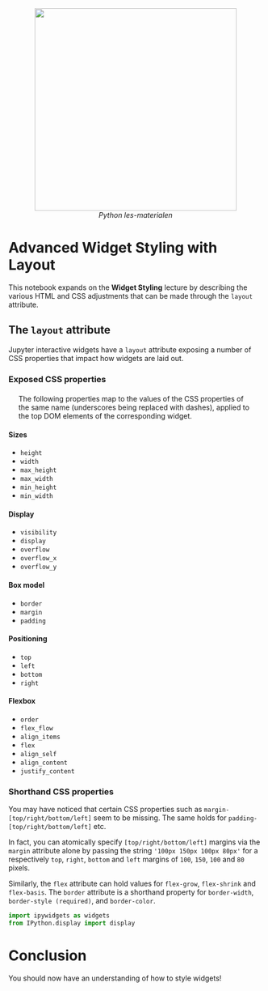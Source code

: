 <center>
    <img src='https://intecbrussel.be/img/logo3.png' width='400px' height='auto'/>
    <br/>
    <em>Python les-materialen</em>
</center>

# Advanced Widget Styling with Layout

This notebook expands on the **Widget Styling** lecture by describing the various HTML and CSS adjustments that can be made through the `layout` attribute.

## The `layout` attribute
Jupyter interactive widgets have a `layout` attribute exposing a number of CSS properties that impact how widgets are laid out.

### Exposed CSS properties
<div class="alert alert-info" style="margin: 20px">The following properties map to the values of the CSS properties of the same name (underscores being replaced with dashes), applied to the top DOM elements of the corresponding widget.</div>

#### Sizes
* `height`
* `width`
* `max_height`
* `max_width`
* `min_height`
* `min_width`

#### Display
* `visibility`
* `display`
* `overflow`
* `overflow_x`
* `overflow_y`

#### Box model
* `border`
* `margin`
* `padding`

#### Positioning
* `top`
* `left`
* `bottom`
* `right`

#### Flexbox
* `order`
* `flex_flow`
* `align_items`
* `flex`
* `align_self`
* `align_content`
* `justify_content`

### Shorthand CSS properties

You may have noticed that certain CSS properties such as `margin-[top/right/bottom/left]` seem to be missing. The same holds for `padding-[top/right/bottom/left]` etc.

In fact, you can atomically specify `[top/right/bottom/left]` margins via the `margin` attribute alone by passing the string `'100px 150px 100px 80px'` for a respectively `top`, `right`, `bottom` and `left` margins of `100`, `150`, `100` and `80` pixels.

Similarly, the `flex` attribute can hold values for `flex-grow`, `flex-shrink` and `flex-basis`. The `border` attribute is a shorthand property for `border-width`, `border-style (required)`, and `border-color`.


```python
import ipywidgets as widgets
from IPython.display import display
```

# Conclusion

You should now have an understanding of how to style widgets!
